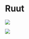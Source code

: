 # Ruut

<a href = "https://s8.gifyu.com/images/Screenshot_1654203142.png" target = "_blank"> <img src = "https://s8.gifyu.com/images/Screenshot_1654203142.png" /> </a>

<a href = "https://s8.gifyu.com/images/Screenshot_1654203150.png" target = "_blank"> <img src = "https://s8.gifyu.com/images/Screenshot_1654203150.png" /> </a>

